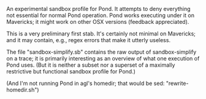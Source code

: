 An experimental sandbox profile for Pond. It attempts to deny everything
not essential for normal Pond operation. Pond works executing under it 
on Mavericks; it might work on other OSX versions (feedback appreciated).

This is a very preliminary first stab. It's certainly not minimal on
Mavericks; and it may contain, e.g., regex errors that make it utterly useless.


The file "sandbox-simplify.sb" contains the raw output of sandbox-simplify
on a trace; it is primarily interesting as an overview of what one execution
of Pond uses. (But it is neither a subset nor a superset of a maximally
restrictive but functional sandbox profile for Pond.)

(And I'm not running Pond in agl's homedir; that would be sed:
"rewrite-homedir.sh")
